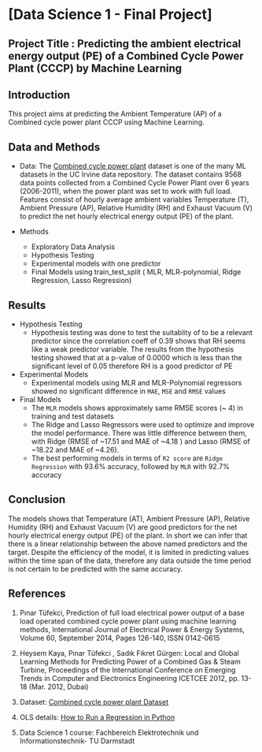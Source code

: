 # [Data Science 1 - Final Project]

## Project Title : Predicting the ambient electrical energy output (PE) of a Combined Cycle Power Plant (CCCP) by Machine Learning

## Introduction
This project aims at predicting the Ambient Temperature (AP) of a Combined cycle power plant CCCP using Machine Learning.

## Data and Methods
- Data: The <a href="https://archive.ics.uci.edu/ml/datasets/combined+cycle+power+plant">Combined cycle power plant</a> dataset is one of the many ML datasets in the UC Irvine data repository. The dataset contains 9568 data points collected from a Combined Cycle Power Plant over 6 years (2006-2011), when the power plant was set to work with full load. Features consist of hourly average ambient variables Temperature (T), Ambient Pressure (AP), Relative Humidity (RH) and Exhaust Vacuum (V) to predict the net hourly electrical energy output (PE) of the plant.

- Methods
  - Exploratory Data Analysis 
  - Hypothesis Testing
  - Experimental models with one predictor 
  - Final Models using train_test_split ( MLR, MLR-polynomial, Ridge Regression, Lasso Regression)
  
## Results 
- Hypothesis Testing
  - Hypothesis testing was done to test the suitablity of  to be a relevant predictor since the correlation coeff of 0.39 shows that RH seems like a weak predictor variable. The results from the hypothesis testing showed that at a p-value of 0.0000 which is less than the significant level of 0.05 therefore RH is a good predictor of PE
- Experimental Models
  - Experimental models using MLR and MLR-Polynomial regressors showed no significant difference in `MAE`, `MSE` and `RMSE` values
- Final Models
  - The `MLR` models shows approximately same RMSE scores (~ 4) in training and test datasets 
  - The Ridge and Lasso Regressors were used to optimize and improve the model performance. There was little difference between them, with Ridge (RMSE of ~17.51 and MAE of ~4.18 ) and Lasso (RMSE of ~18.22 and MAE of ~4.26).
  - The best performing models in terms of `R2 score` are `Ridge Regression` with 93.6% accuracy, followed by `MLR` with 92.7% accuracy
  
  
## Conclusion
The models shows that Temperature (AT), Ambient Pressure (AP), Relative Humidity (RH) and Exhaust Vacuum (V) are good predictors for the net hourly electrical energy output (PE) of the plant. In short we can infer that there is a linear relationship between the above named predictors and the target. Despite the efficiency of the model, it is limited in predicting values within the time span of the data, therefore any data outside the time period is not certain to be predicted with the same accuracy.

## References
1. Pınar Tüfekci, Prediction of full load electrical power output of a base load operated combined cycle power plant using machine learning methods, International Journal of Electrical Power & Energy Systems, Volume 60, September 2014, Pages 126-140, ISSN 0142-0615

2. Heysem Kaya, Pınar Tüfekci , Sadık Fikret Gürgen: Local and Global Learning Methods for Predicting Power of a Combined Gas & Steam Turbine, Proceedings of the International Conference on Emerging Trends in Computer and Electronics Engineering ICETCEE 2012, pp. 13-18 (Mar. 2012, Dubai)

3. Dataset: <a href="https://archive.ics.uci.edu/ml/datasets/combined+cycle+power+plant">Combined cycle power plant Dataset</a>

4. OLS details: <a href="https://www.youtube.com/watch?v=6biU48ZAx3o">How to Run a Regression in Python
 </a>

5. Data Science 1 course: Fachbereich Elektrotechnik und Informationstechnik- TU Darmstadt